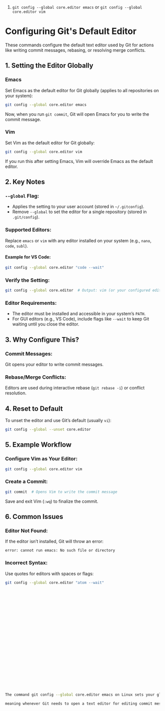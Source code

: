 1. `git config --global core.editor emacs` or `git config --global core.editor vim`

# Configuring Git's Default Editor

These commands configure the default text editor used by Git for actions like writing commit messages, rebasing, or resolving merge conflicts.

## 1. Setting the Editor Globally

### Emacs

Set Emacs as the default editor for Git globally (applies to all repositories on your system):

```bash
git config --global core.editor emacs
```

Now, when you run `git commit`, Git will open Emacs for you to write the commit message.

### Vim

Set Vim as the default editor for Git globally:

```bash
git config --global core.editor vim
```

If you run this after setting Emacs, Vim will override Emacs as the default editor.

## 2. Key Notes

### `--global` Flag:

- Applies the setting to your user account (stored in `~/.gitconfig`).
- Remove `--global` to set the editor for a single repository (stored in `.git/config`).

### Supported Editors:

Replace `emacs` or `vim` with any editor installed on your system (e.g., `nano`, `code`, `subl`).

#### Example for VS Code:

```bash
git config --global core.editor "code --wait"
```

### Verify the Setting:

```bash
git config --global core.editor  # Output: vim (or your configured editor)
```

### Editor Requirements:

- The editor must be installed and accessible in your system’s `PATH`.
- For GUI editors (e.g., VS Code), include flags like `--wait` to keep Git waiting until you close the editor.

## 3. Why Configure This?

### Commit Messages:

Git opens your editor to write commit messages.

### Rebase/Merge Conflicts:

Editors are used during interactive rebase (`git rebase -i`) or conflict resolution.

## 4. Reset to Default

To unset the editor and use Git’s default (usually `vi`):

```bash
git config --global --unset core.editor
```

## 5. Example Workflow

### Configure Vim as Your Editor:

```bash
git config --global core.editor vim
```

### Create a Commit:

```bash
git commit  # Opens Vim to write the commit message
```

Save and exit Vim (`:wq`) to finalize the commit.

## 6. Common Issues

### Editor Not Found:

If the editor isn’t installed, Git will throw an error:

```
error: cannot run emacs: No such file or directory
```

### Incorrect Syntax:

Use quotes for editors with spaces or flags:

```bash
git config --global core.editor "atom --wait"

























The command git config --global core.editor emacs on Linux sets your global Git editor to Emacs,

meaning whenever Git needs to open a text editor for editing commit messages or other prompts, it will launch Emacs by default.
```
